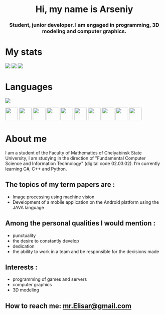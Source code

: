 <div id="header" align="center">
  <h1>Hi, my name is Arseniy</h1>
  <h3>Student, junior developer. I am engaged in programming, 3D modeling and computer graphics.</h3>
</div>

# My stats
![](http://github-profile-summary-cards.vercel.app/api/cards/profile-details?username=Pointer90&theme=github_dark)
![](http://github-profile-summary-cards.vercel.app/api/cards/repos-per-language?username=Pointer90&theme=github_dark)
![](http://github-profile-summary-cards.vercel.app/api/cards/stats?username=Pointer90&theme=github_dark)


# Languages
![](https://komarev.com/ghpvc/?username=Pointer90)
<div id="MyStats">
  <img width="40" height="40" src="https://cdn.jsdelivr.net/gh/devicons/devicon/icons/cplusplus/cplusplus-original.svg" />
  <img width="40" height="40" src="https://cdn.jsdelivr.net/gh/devicons/devicon/icons/csharp/csharp-original.svg" />
  <img width="40" height="40" src="https://cdn.jsdelivr.net/gh/devicons/devicon/icons/python/python-original-wordmark.svg" />
  <img width="40" height="40" src="https://cdn.jsdelivr.net/gh/devicons/devicon/icons/go/go-original-wordmark.svg" />
  <img width="40" height="40" src="https://cdn.jsdelivr.net/gh/devicons/devicon/icons/java/java-original-wordmark.svg" />
  <img width="40" height="40" src="https://cdn.jsdelivr.net/gh/devicons/devicon/icons/javascript/javascript-original.svg" />
  <img width="40" height="40" src="https://cdn.jsdelivr.net/gh/devicons/devicon/icons/html5/html5-original-wordmark.svg" />
  <img width="40" height="40" src="https://cdn.jsdelivr.net/gh/devicons/devicon/icons/css3/css3-original-wordmark.svg" />
  <img width="40" height="40" src="https://cdn.jsdelivr.net/gh/devicons/devicon/icons/sqlite/sqlite-original-wordmark.svg" />
  <img width="40" height="40" src="https://cdn.jsdelivr.net/gh/devicons/devicon/icons/postgresql/postgresql-original-wordmark.svg" />
</div>


# About me
I am a student of the Faculty of Mathematics of Chelyabinsk State University, I am studying in the direction of "Fundamental Computer Science and Information Technology" (digital code 02.03.02). I’m currently learning C#, C++ and Python.

## The topics of my term papers are :
- Image processing using machine vision
- Development of a mobile application on the Android platform using the JAVA language

## Among the personal qualities I would mention :
- punctuality
- the desire to constantly develop
- dedication
- the ability to work in a team and be responsible for the decisions made

## Interests :
- programming of games and servers
- computer graphics
- 3D modeling

## How to reach me: mr.Elisar@gmail.com
